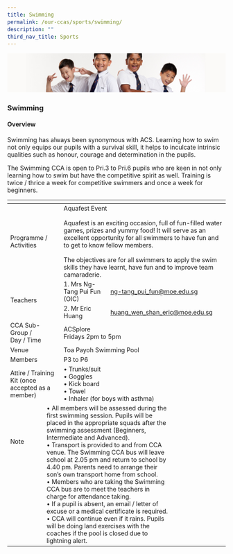 ```yaml
---
title: Swimming
permalink: /our-ccas/sports/swimming/
description: ""
third_nav_title: Sports
---
```

![](/images/Sub-banner2.jpg)

### Swimming

#### Overview

Swimming has always been synonymous with ACS. Learning how to swim not only equips our pupils with a survival skill, it helps to inculcate intrinsic qualities such as honour, courage and determination in the pupils.  
  
The Swimming CCA is open to Pri.3 to Pri.6 pupils who are keen in not only learning how to swim but have the competitive spirit as well. Training is twice / thrice a week for competitive swimmers and once a week for beginners.

  

<table><thead><tr><th></th><th></th><th></th><th></th><th></th></tr></thead><tbody><tr><td colspan="2">Programme / Activities</td><td colspan="3">Aquafest Event<br><br>Aquafest is an exciting occasion, full of fun-filled water games, prizes and yummy food! It will serve as an excellent opportunity for all swimmers to have fun and to get to know fellow members.<br><br>The objectives are for all swimmers to apply the swim skills they have learnt, have fun and to improve team camaraderie.</td></tr><tr><td rowspan="2" colspan="2">Teachers</td><td>1. Mrs Ng-Tang Pui Fun (OIC)</td><td colspan="2"><a href="mailto:ng-tang_pui_fun@moe.edu.sg">ng-tang_pui_fun@moe.edu.sg</a></td></tr><tr><td>2. Mr Eric Huang</td><td colspan="2"><a href="mailto:huang_wen_shan_eric@moe.edu.sg">huang_wen_shan_eric@moe.edu.sg</a></td></tr><tr><td colspan="2">CCA Sub-Group /<br>Day / Time</td><td colspan="3">ACSplore<br>Fridays 2pm to 5pm</td></tr><tr><td colspan="2">Venue</td><td colspan="3">Toa Payoh Swimming Pool</td></tr><tr><td colspan="2">Members</td><td colspan="3">P3 to P6</td></tr><tr><td colspan="2">Attire / Training Kit (once accepted as a member)<br></td><td colspan="3">• Trunks/suit<br>• Goggles<br>• Kick board<br>• Towel<br>• Inhaler (for boys with asthma)<br></td></tr><tr><td>Note<br><br><br><br><br><br><br><br><br><br></td><td colspan="3">• All members will be assessed during the first swimming session. Pupils will be placed in the appropriate squads after the swimming assessment (Beginners, Intermediate and Advanced).<br>• Transport is provided to and from CCA venue. The Swimming CCA bus will leave school at 2.05 pm and return to school by 4.40 pm. Parents need to arrange their son’s own transport home from school.<br>• Members who are taking the Swimming CCA bus are to meet the teachers in charge for attendance taking.<br>• If a pupil is absent, an email / letter of excuse or a medical certificate is required.<br>• CCA will continue even if it rains. Pupils will be doing land exercises with the coaches if the pool is closed due to lightning alert.</td><td></td></tr></tbody></table>